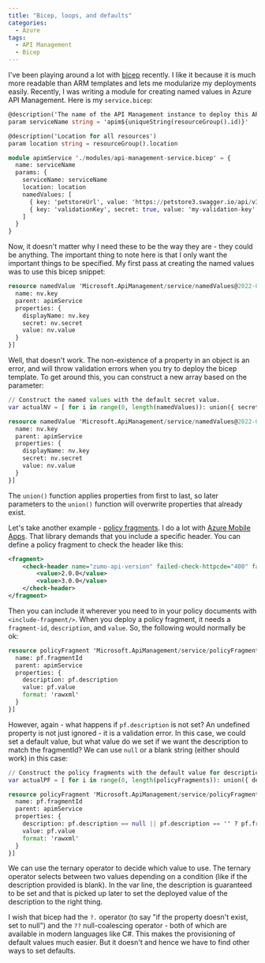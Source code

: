 ```yaml
---
title: "Bicep, loops, and defaults"
categories:
  - Azure
tags:
  - API Management
  - Bicep
---
```


I've been playing around a lot with [bicep](https://learn.microsoft.com/azure/azure-resource-manager/bicep/overview) recently.  I like it because it is much more readable than ARM templates and lets me modularize my deployments easily.  Recently, I was writing a module for creating named values in Azure API Management.  Here is my `service.bicep`:

``` terraform
@description('The name of the API Management instance to deploy this API to.')
param serviceName string = 'apim${uniqueString(resourceGroup().id)}'

@description('Location for all resources')
param location string = resourceGroup().location

module apimService './modules/api-management-service.bicep' = {
  name: serviceName
  params: {
    serviceName: serviceName
    location: location
    namedValues: [
      { key: 'petstoreUrl', value: 'https://petstore3.swagger.io/api/v3' }
      { key: 'validationKey', secret: true, value: 'my-validation-key' }
    ]
  }
}
```

Now, it doesn't matter why I need these to be the way they are - they could be anything.  The important thing to note here is that I only want the important things to be specified.  My first pass at creating the named values was to use this bicep snippet:

``` terraform
resource namedValue 'Microsoft.ApiManagement/service/namedValues@2022-04-01-preview' = [for nv in namedValues: {
  name: nv.key
  parent: apimService
  properties: {
    displayName: nv.key
    secret: nv.secret
    value: nv.value
  }
}]
```

Well, that doesn't work.  The non-existence of a property in an object is an error, and will throw validation errors when you try to deploy the bicep template.  To get around this, you can construct a new array based on the parameter:

``` terraform
// Construct the named values with the default secret value.
var actualNV = [ for i in range(0, length(namedValues)): union({ secret: false }, namedValues[i]) ]

resource namedValue 'Microsoft.ApiManagement/service/namedValues@2022-04-01-preview' = [for nv in actualNV: {
  name: nv.key
  parent: apimService
  properties: {
    displayName: nv.key
    secret: nv.secret
    value: nv.value
  }
}]
```

The `union()` function applies properties from first to last, so later parameters to the `union()` function will overwrite properties that already exist.  

Let's take another example - [policy fragments](https://learn.microsoft.com/azure/api-management/policy-fragments).  I do a lot with [Azure Mobile Apps](https://github.com/azure/azure-mobile-apps).  That library demands that you include a specific header.  You can define a policy fragment to check the header like this:

``` xml
<fragment>
    <check-header name="zumo-api-version" failed-check-httpcde="400" failed-check-error-message="Bad Request" ignore-case="true">
        <value>2.0.0</value>
        <value>3.0.0</value>
    </check-header>
</fragment>
```

Then you can include it wherever you need to in your policy documents with `<include-fragment/>`.  When you deploy a policy fragment, it needs a `fragment-id`, `description`, and `value`.  So, the following would normally be ok:

``` terraform
resource policyFragment 'Microsoft.ApiManagement/service/policyFragments@2022-04-01-preview' = [ for pf in policyFragments: {
  name: pf.fragmentId
  parent: apimService
  properties: {
    description: pf.description
    value: pf.value
    format: 'rawxml'
  }
}]
```

However, again - what happens if `pf.description` is not set?  An undefined property is not just ignored - it is a validation error.  In this case, we could set a default value, but what value do we set if we want the description to match the fragmentId?  We can use `null` or a blank string (either should work) in this case:

``` terraform
// Construct the policy fragments with the default value for description.
var actualPF = [ for i in range(0, length(policyFragments)): union({ description: '' }, namedValues[i]) ]

resource policyFragment 'Microsoft.ApiManagement/service/policyFragments@2022-04-01-preview' = [ for pf in actualPF: {
  name: pf.fragmentId
  parent: apimService
  properties: {
    description: pf.description == null || pf.description == '' ? pf.fragmentId : pf.description
    value: pf.value
    format: 'rawxml'
  }
}]
```

We can use the ternary operator to decide which value to use.  The ternary operator selects between two values depending on a condition (like if the description provided is blank).  In the var line, the description is guaranteed to be set and that is picked up later to set the deployed value of the description to the right thing.

I wish that bicep had the `?.` operator (to say "if the property doesn't exist, set to null") and the `??` null-coalescing operator - both of which are available in modern languages like C#.  This makes the provisioning of default values much easier.  But it doesn't and hence we have to find other ways to set defaults.

